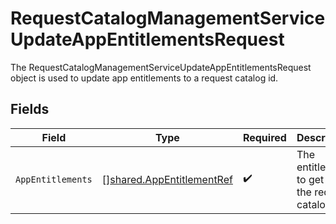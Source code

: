 # RequestCatalogManagementServiceUpdateAppEntitlementsRequest

The RequestCatalogManagementServiceUpdateAppEntitlementsRequest object is used to update app entitlements to a request catalog id.


## Fields

| Field                                                                         | Type                                                                          | Required                                                                      | Description                                                                   |
| ----------------------------------------------------------------------------- | ----------------------------------------------------------------------------- | ----------------------------------------------------------------------------- | ----------------------------------------------------------------------------- |
| `AppEntitlements`                                                             | [][shared.AppEntitlementRef](../../../pkg/models/shared/appentitlementref.md) | :heavy_check_mark:                                                            | The entitlement to get from the request catalog.                              |